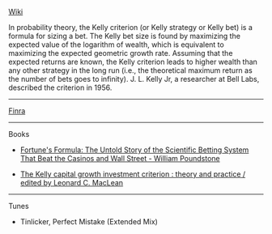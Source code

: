 [Wiki](https://en.wikipedia.org/wiki/Kelly_criterion)

In probability theory, the Kelly criterion (or Kelly strategy or Kelly bet) is a formula for sizing a bet. The Kelly bet size is found by maximizing the expected value of the logarithm of wealth, which is equivalent to maximizing the expected geometric growth rate. Assuming that the expected returns are known, the Kelly criterion leads to higher wealth than any other strategy in the long run (i.e., the theoretical maximum return as the number of bets goes to infinity). J. L. Kelly Jr, a researcher at Bell Labs, described the criterion in 1956.

- - - -

[Finra](https://www.finra.org/#/)

- - - - 

Books

* [Fortune's Formula: The Untold Story of the Scientific Betting System That Beat the Casinos and Wall Street - William Poundstone](https://www.goodreads.com/en/book/show/186124)

* [The Kelly capital growth investment criterion : theory and practice / edited by Leonard C. MacLean](https://www.worldscientific.com/worldscibooks/10.1142/7598#t=aboutBook)

- - - - 

Tunes

* Tinlicker, Perfect Mistake (Extended Mix)
